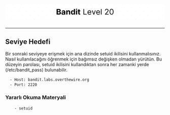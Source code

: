 # ![Bandit Level 20](https://github.com/YunusEmreAlps/Scenarios/blob/master/CTF/ctf-bandit/Bandit%20Assets/Bandit20.png?raw=true)

---

## Seviye Hedefi

Bir sonraki seviyeye erişmek için ana dizinde setuid ikilisini kullanmalısınız. Nasıl kullanılacağını öğrenmek için bağımsız değişken olmadan yürütün. Bu düzeyin parolası, setuid ikilisini kullandıktan sonra her zamanki yerde (/etc/bandit_pass) bulunabilir.

``` {.sh}
  - Host: bandit.labs.overthewire.org
  - Port: 2220
```

### Yararlı Okuma Materyali

``` {.sh}
    - setuid
```
